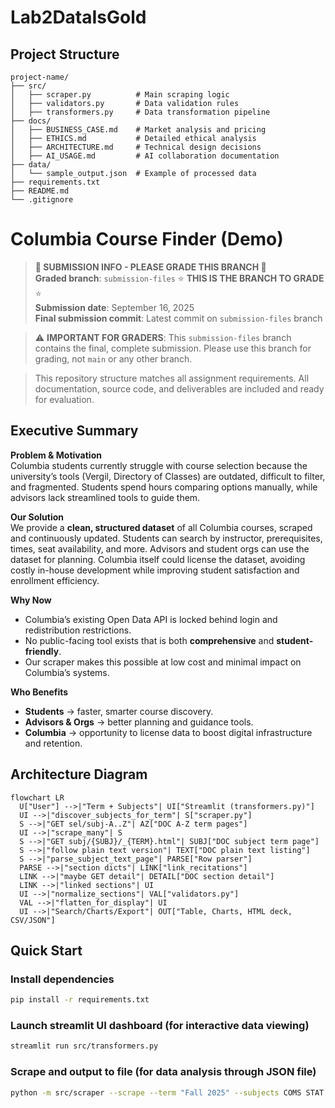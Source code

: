 # Lab2DataIsGold

## Project Structure

```
project-name/
├── src/
│   ├── scraper.py          # Main scraping logic
│   ├── validators.py       # Data validation rules
│   ├── transformers.py     # Data transformation pipeline
├── docs/
│   ├── BUSINESS_CASE.md    # Market analysis and pricing
│   ├── ETHICS.md           # Detailed ethical analysis
│   ├── ARCHITECTURE.md     # Technical design decisions
│   ├── AI_USAGE.md         # AI collaboration documentation
├── data/
│   └── sample_output.json  # Example of processed data
├── requirements.txt
├── README.md
└── .gitignore
```

# Columbia Course Finder (Demo)

> **🎯 SUBMISSION INFO - PLEASE GRADE THIS BRANCH 🎯**  
> **Graded branch**: `submission-files` ⭐ **THIS IS THE BRANCH TO GRADE** ⭐  
> **Submission date**: September 16, 2025  
> **Final submission commit**: Latest commit on `submission-files` branch  

> ⚠️ **IMPORTANT FOR GRADERS**: This `submission-files` branch contains the final, complete submission. Please use this branch for grading, not `main` or any other branch.

> This repository structure matches all assignment requirements. All documentation, source code, and deliverables are included and ready for evaluation.

## **Executive Summary**

**Problem & Motivation**  
Columbia students currently struggle with course selection because the university’s tools (Vergil, Directory of Classes) are outdated, difficult to filter, and fragmented. Students spend hours comparing options manually, while advisors lack streamlined tools to guide them.

**Our Solution**  
We provide a **clean, structured dataset** of all Columbia courses, scraped and continuously updated. Students can search by instructor, prerequisites, times, seat availability, and more. Advisors and student orgs can use the dataset for planning. Columbia itself could license the dataset, avoiding costly in-house development while improving student satisfaction and enrollment efficiency.

**Why Now**

* Columbia’s existing Open Data API is locked behind login and redistribution restrictions.  
* No public-facing tool exists that is both **comprehensive** and **student-friendly**.  
* Our scraper makes this possible at low cost and minimal impact on Columbia’s systems.

**Who Benefits**

* **Students** → faster, smarter course discovery.  
* **Advisors & Orgs** → better planning and guidance tools.  
* **Columbia** → opportunity to license data to boost digital infrastructure and retention.

## Architecture Diagram
```mermaid
flowchart LR
  U["User"] -->|"Term + Subjects"| UI["Streamlit (transformers.py)"]
  UI -->|"discover_subjects_for_term"| S["scraper.py"]
  S -->|"GET sel/subj-A..Z"| AZ["DOC A-Z term pages"]
  UI -->|"scrape_many"| S
  S -->|"GET subj/{SUBJ}/_{TERM}.html"| SUBJ["DOC subject term page"]
  S -->|"follow plain text version"| TEXT["DOC plain text listing"]
  S -->|"parse_subject_text_page"| PARSE["Row parser"]
  PARSE -->|"section dicts"| LINK["link_recitations"]
  LINK -->|"maybe GET detail"| DETAIL["DOC section detail"]
  LINK -->|"linked sections"| UI
  UI -->|"normalize_sections"| VAL["validators.py"]
  VAL -->|"flatten_for_display"| UI
  UI -->|"Search/Charts/Export"| OUT["Table, Charts, HTML deck, CSV/JSON"]

```

## Quick Start

### Install dependencies
```bash
pip install -r requirements.txt
```

### Launch streamlit UI dashboard (for interactive data viewing)
```bash
streamlit run src/transformers.py
```

### Scrape and output to file (for data analysis through JSON file)
```bash
python -m src/scraper --scrape --term "Fall 2025" --subjects COMS STAT APMA -o data/sample_output.json
```
